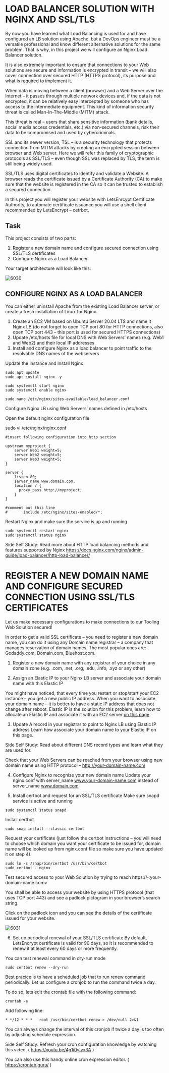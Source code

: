 # LOAD BALANCER SOLUTION WITH NGINX AND SSL/TLS

By now you have learned what Load Balancing is used for and have configured an LB solution using Apache, but a DevOps engineer must be a versatile professional and know different alternative solutions for the same problem. That is why, in this project we will configure an Nginx Load Balancer solution.

It is also extremely important to ensure that connections to your Web solutions are secure and information is encrypted in transit – we will also cover connection over secured HTTP (HTTPS protocol), its purpose and what is required to implement it.

When data is moving between a client (browser) and a Web Server over the Internet – it passes through multiple network devices and, if the data is not encrypted, it can be relatively easy intercepted by someone who has access to the intermediate equipment. This kind of information security threat is called Man-In-The-Middle (MITM) attack.

This threat is real – users that share sensitive information (bank details, social media access credentials, etc.) via non-secured channels, risk their data to be compromised and used by cybercriminals.

SSL and its newer version, TSL – is a security technology that protects connection from MITM attacks by creating an encrypted session between browser and Web server. Here we will refer this family of cryptographic protocols as SSL/TLS – even though SSL was replaced by TLS, the term is still being widely used.

SSL/TLS uses digital certificates to identify and validate a Website. A browser reads the certificate issued by a Certificate Authority (CA) to make sure that the website is registered in the CA so it can be trusted to establish a secured connection.

In this project you will register your website with LetsEnrcypt Certificate Authority, to automate certificate issuance you will use a shell client recommended by LetsEncrypt – cetrbot.

## Task
This project consists of two parts:

1. Register a new domain name and configure secured connection using SSL/TLS certificates
2. Configure Nginx as a Load Balancer

Your target architecture will look like this:

![6030](https://user-images.githubusercontent.com/85270361/210153166-b5dc7221-7d15-47ed-ae34-f0ffeaecd9b4.PNG)

## CONFIGURE NGINX AS A LOAD BALANCER
You can either uninstall Apache from the existing Load Balancer server, or create a fresh installation of Linux for Nginx.

1. Create an EC2 VM based on Ubuntu Server 20.04 LTS and name it Nginx LB (do not forget to open TCP port 80 for HTTP connections, also open TCP port 443 – this port is used for secured HTTPS connections)
2. Update /etc/hosts file for local DNS with Web Servers’ names (e.g. Web1 and Web2) and their local IP addresses
3. Install and configure Nginx as a load balancer to point traffic to the resolvable DNS names of the webservers

Update the instance and Install Nginx

```
sudo apt update
sudo apt install nginx -y

sudo systemctl start nginx
sudo systemctl enable nginx

sudo nano /etc/nginx/sites-available/load_balancer.conf
```

Configure Nginx LB using Web Servers’ names defined in /etc/hosts

Open the default nginx configuration file

sudo vi /etc/nginx/nginx.conf

```
#insert following configuration into http section

upstream myproject {
    server Web1 weight=5;
    server Web2 weight=5;
    server Web3 weight=5;
}

server {
    listen 80;
    server_name www.domain.com;
    location / {
      proxy_pass http://myproject;
    }
}

#comment out this line
#       include /etc/nginx/sites-enabled/*;
```


Restart Nginx and make sure the service is up and running


```
sudo systemctl restart nginx
sudo systemctl status nginx
```

Side Self Study: Read more about HTTP load balancing methods and features supported by Nginx
https://docs.nginx.com/nginx/admin-guide/load-balancer/http-load-balancer/

# REGISTER A NEW DOMAIN NAME AND CONFIGURE SECURED CONNECTION USING SSL/TLS CERTIFICATES
Let us make necessary configurations to make connections to our Tooling Web Solution secured!

In order to get a valid SSL certificate – you need to register a new domain name, you can do it using any Domain name registrar – a company that manages reservation of domain names. The most popular ones are: Godaddy.com, Domain.com, Bluehost.com.

1. Register a new domain name with any registrar of your choice in any domain zone (e.g. .com, .net, .org, .edu, .info, .xyz or any other)

2. Assign an Elastic IP to your Nginx LB server and associate your domain name with this Elastic IP

You might have noticed, that every time you restart or stop/start your EC2 instance – you get a new public IP address. When you want to associate your domain name – it is better to have a static IP address that does not change after reboot. Elastic IP is the solution for this problem, learn how to allocate an Elastic IP and associate it with an EC2 server [on this page](https://docs.aws.amazon.com/AWSEC2/latest/UserGuide/elastic-ip-addresses-eip.html).

3. Update A record in your registrar to point to Nginx LB using Elastic IP address
Learn how associate your domain name to your Elastic IP on this page.

Side Self Study: Read about different DNS record types and learn what they are used for.

Check that your Web Servers can be reached from your browser using new domain name using HTTP protocol – http://your-domain-name.com

4. Configure Nginx to recognize your new domain name
Update your nginx.conf with server_name www.your-domain-name.com instead of server_name www.domain.com

5. Install certbot and request for an SSL/TLS certificate
Make sure snapd service is active and running

```
sudo systemctl status snapd
```

Install certbot

```
sudo snap install --classic certbot
```

Request your certificate (just follow the certbot instructions – you will need to choose which domain you want your certificate to be issued for, domain name will be looked up from nginx.conf file so make sure you have updated it on step 4).

```
sudo ln -s /snap/bin/certbot /usr/bin/certbot
sudo certbot --nginx
```

Test secured access to your Web Solution by trying to reach https://<your-domain-name.com>

You shall be able to access your website by using HTTPS protocol (that uses TCP port 443) and see a padlock pictogram in your browser’s
search string.

Click on the padlock icon and you can see the details of the certificate issued for your website.

![6031](https://user-images.githubusercontent.com/85270361/210153397-250901f3-b2e3-4f9c-9ca4-ea190acbd034.PNG)


6. Set up periodical renewal of your SSL/TLS certificate
By default, LetsEncrypt certificate is valid for 90 days, so it is recommended to renew it at least every 60 days or more frequently.

You can test renewal command in dry-run mode

```
sudo certbot renew --dry-run
```

Best pracice is to have a scheduled job that to run renew command periodically. Let us configure a cronjob to run the command twice
a day.

To do so, lets edit the crontab file with the following command:

```
crontab -e
```

Add following line:

```
* */12 * * *   root /usr/bin/certbot renew > /dev/null 2>&1
```

You can always change the interval of this cronjob if twice a day is too often by adjusting schedule expression.

Side Self Study: Refresh your cron configuration knowledge by watching this video.
( https://youtu.be/4g1i0ylvx3A )


You can also use this handy online cron expression editor. ( https://crontab.guru/ )

